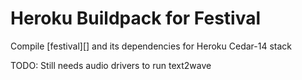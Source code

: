 # Heroku Buildpack for Festival

Compile [festival][] and its dependencies for Heroku Cedar-14 stack

TODO: Still needs audio drivers to run text2wave